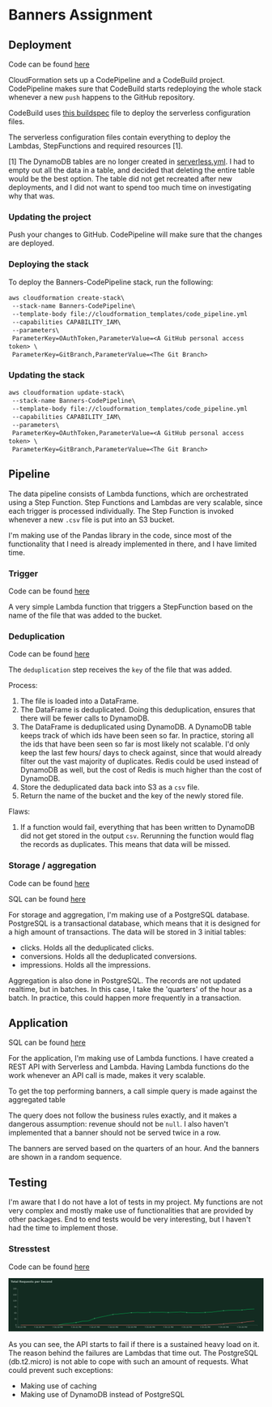 # Banners Assignment

## Deployment
Code can be found [here](cloudformation_templates/code_pipeline.yml)

CloudFormation sets up a CodePipeline and a CodeBuild project. CodePipeline makes sure that CodeBuild starts redeploying the whole stack whenever a new `push` happens to the GitHub repository.

CodeBuild uses [this buildspec](codepipeline_buildspec.yml) file to deploy the serverless configuration files.

The serverless configuration files contain everything to deploy the Lambdas, StepFunctions and required resources [1].

[1] The DynamoDB tables are no longer created in [serverless.yml](serverless.yml). I had to empty out all the data in a table, and decided that deleting the entire table would be the best option. The table did not get recreated after new deployments, and I did not want to spend too much time on investigating why that was. 

### Updating the project
Push your changes to GitHub. CodePipeline will make sure that the changes are deployed.

### Deploying the stack
To deploy the Banners-CodePipeline stack, run the following:
```
aws cloudformation create-stack\
 --stack-name Banners-CodePipeline\
 --template-body file://cloudformation_templates/code_pipeline.yml
 --capabilities CAPABILITY_IAM\
 --parameters\
 ParameterKey=OAuthToken,ParameterValue=<A GitHub personal access token> \
 ParameterKey=GitBranch,ParameterValue=<The Git Branch>
```

### Updating the stack
```
aws cloudformation update-stack\
 --stack-name Banners-CodePipeline\
 --template-body file://cloudformation_templates/code_pipeline.yml
 --capabilities CAPABILITY_IAM\
 --parameters\
 ParameterKey=OAuthToken,ParameterValue=<A GitHub personal access token> \
 ParameterKey=GitBranch,ParameterValue=<The Git Branch>
```

## Pipeline

The data pipeline consists of Lambda functions, which are orchestrated using a Step Function. Step Functions and Lambdas are very scalable, since each trigger is processed individually.
The Step Function is invoked whenever a new `.csv` file is put into an S3 bucket.

I'm making use of the Pandas library in the code, since most of the functionality that I need is already implemented in there, and I have limited time. 

### Trigger
Code can be found [here](functions/trigger)

A very simple Lambda function that triggers a StepFunction based on the name of the file that was added to the bucket.

### Deduplication
Code can be found [here](functions/deduplicate)

The `deduplication` step receives the `key` of the file that was added.

Process:
1. The file is loaded into a DataFrame. 
2. The DataFrame is deduplicated. Doing this deduplication, ensures that there will be fewer calls to DynamoDB.
3. The DataFrame is deduplicated using DynamoDB. A DynamoDB table keeps track of which ids have been seen so far. In practice, storing all the ids that have been seen so far is most likely not scalable. I'd only keep the last few hours/ days to check against, since that would already filter out the vast majority of duplicates. Redis could be used instead of DynamoDB as well, but the cost of Redis is much higher than the cost of DynamoDB.
4. Store the deduplicated data back into S3 as a `csv` file. 
5. Return the name of the bucket and the key of the newly stored file.

Flaws:
1. If a function would fail, everything that has been written to DynamoDB did not get stored in the output `csv`. Rerunning the function would flag the records as duplicates. This means that data will be missed.

### Storage / aggregation
Code can be found [here](functions/store)

SQL can be found [here](sql/aggregation.sql)

For storage and aggregation, I'm making use of a PostgreSQL database. PostgreSQL is a transactional database, which means that it is designed for a high amount of transactions. The data will be stored in 3 initial tables:
- clicks. Holds all the deduplicated clicks.
- conversions. Holds all the deduplicated conversions.
- impressions. Holds all the impressions.

Aggregation is also done in PostgreSQL. The records are not updated realtime, but in batches. In this case, I take the 'quarters' of the hour as a batch. In practice, this could happen more frequently in a transaction. 

## Application

SQL can be found [here](app/app.py)

For the application, I'm making use of Lambda functions. I have created a REST API with Serverless and Lambda. Having Lambda functions do the work whenever an API call is made, makes it very scalable.

To get the top performing banners, a call simple query is made against the aggregated table

The query does not follow the business rules exactly, and it makes a dangerous assumption: revenue should not be `null`.
I also haven't implemented that a banner should not be served twice in a row.

The banners are served based on the quarters of an hour. And the banners are shown in a random sequence. 

## Testing
I'm aware that I do not have a lot of tests in my project. My functions are not very complex and mostly make use of functionalities that are provided by other packages. End to end tests would be very interesting, but I haven't had the time to implement those.

### Stresstest
Code can be found [here](stresstest/locustfile.py)


![results](stresstest/total_requests_per_second.png)

As you can see, the API starts to fail if there is a sustained heavy load on it. The reason behind the failures are Lambdas that time out. The PostgreSQL (db.t2.micro) is not able to cope with such an amount of requests. What could prevent such exceptions:
- Making use of caching
- Making use of DynamoDB instead of PostgreSQL